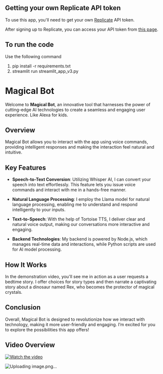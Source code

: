 ## Getting your own Replicate API token

To use this app, you'll need to get your own [Replicate](https://replicate.com/) API token.

After signing up to Replicate, you can access your API token from [this page](https://replicate.com/account/api-tokens).

## To run the code

Use the following command

1. pip install -r requirements.txt
2. streamlit run streamlit_app_v3.py

# Magical Bot

Welcome to **Magical Bot**, an innovative tool that harnesses the power of cutting-edge AI technologies to create a seamless and engaging user experience. Like Alexa for kids. 

## Overview

Magical Bot allows you to interact with the app using voice commands, providing intelligent responses and making the interaction feel natural and intuitive. 

## Key Features

- **Speech-to-Text Conversion**: Utilizing Whisper AI, I can convert your speech into text effortlessly. This feature lets you issue voice commands and interact with me in a hands-free manner.
  
- **Natural Language Processing**: I employ the Llama model for natural language processing, enabling me to understand and respond intelligently to your inputs.

- **Text-to-Speech**: With the help of Tortoise TTS, I deliver clear and natural voice output, making our conversations more interactive and engaging.

- **Backend Technologies**: My backend is powered by Node.js, which manages real-time data and interactions, while Python scripts are used for AI model processing.

## How It Works

In the demonstration video, you'll see me in action as a user requests a bedtime story. I offer choices for story types and then narrate a captivating story about a dinosaur named Rex, who becomes the protector of magical crystals. 

## Conclusion

Overall, Magical Bot is designed to revolutionize how we interact with technology, making it more user-friendly and engaging. I’m excited for you to explore the possibilities this app offers!

## Video Overview

[![Watch the video](https://img.youtube.com/vi/ukEWOBtW8FY/0.jpg)](https://youtu.be/ukEWOBtW8FY?si=r5WSylKSjrkdyRGV)

![Uploading image.png…]()
